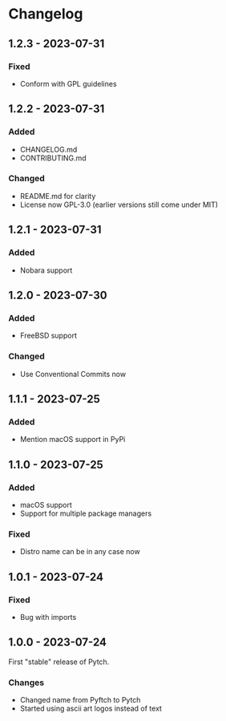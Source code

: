# Changelog

## 1.2.3 - 2023-07-31

### Fixed

- Conform with GPL guidelines

## 1.2.2 - 2023-07-31

### Added

- CHANGELOG.md
- CONTRIBUTING.md

### Changed

- README.md for clarity
- License now GPL-3.0 (earlier versions still come under MIT)

## 1.2.1 - 2023-07-31

### Added

- Nobara support

## 1.2.0 - 2023-07-30

### Added

- FreeBSD support

### Changed

- Use Conventional Commits now

## 1.1.1 - 2023-07-25

### Added

- Mention macOS support in PyPi

## 1.1.0 - 2023-07-25

### Added

- macOS support
- Support for multiple package managers

### Fixed

- Distro name can be in any case now

## 1.0.1 - 2023-07-24

### Fixed

- Bug with imports

## 1.0.0 - 2023-07-24

First "stable" release of Pytch.

### Changes

- Changed name from Pyftch to Pytch
- Started using ascii art logos instead of text
